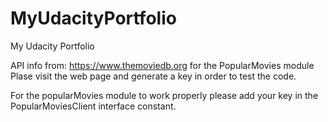 # MyUdacityPortfolio
My Udacity Portfolio

API info from: https://www.themoviedb.org for the PopularMovies module
Plase visit the web page and generate a key in order to test the code.

For the popularMovies module to work properly please add your key in the PopularMoviesClient interface constant.

